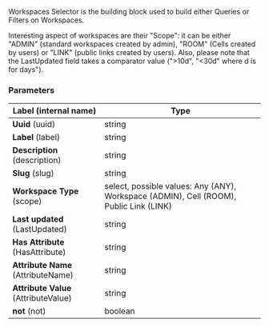 

Workspaces Selector is the building block used to build either Queries or Filters on Workspaces.

Interesting aspect of workspaces are their "Scope": it can be either "ADMIN" (standard workspaces created by admin), "ROOM" (Cells created by users) or "LINK" (public links created by users).
Also, please note that the LastUpdated field takes a comparator value (">10d", "<30d" where d is for days").


### Parameters
|Label (internal name)|Type|
|---|---|
|**Uuid** (uuid)|string|
|**Label** (label)|string|
|**Description** (description)|string|
|**Slug** (slug)|string|
|**Workspace Type** (scope)|select, possible values: Any (ANY), Workspace (ADMIN), Cell (ROOM), Public Link (LINK)|
|**Last updated** (LastUpdated)|string|
|**Has Attribute** (HasAttribute)|string|
|**Attribute Name** (AttributeName)|string|
|**Attribute Value** (AttributeValue)|string|
|**not** (not)|boolean|

